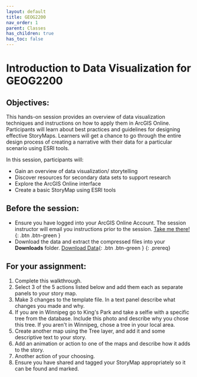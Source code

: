 ```yaml
---
layout: default
title: GEOG2200
nav_order: 1
parent: Classes
has_children: true
has_toc: false
---
```

# Introduction to Data Visualization for GEOG2200

## Objectives:

This hands-on session provides an overview of data visualization techniques and instructions on how to apply them in ArcGIS Online. Participants will learn about best practices and guidelines for designing effective StoryMaps. Learners will get a chance to go through the entire design process of creating a narrative with their data for a particular scenario using ESRI tools.  

In this session, participants will:  
- Gain an overview of data visualization/ storytelling  
- Discover resources for secondary data sets to support research   
- Explore the ArcGIS Online interface  
- Create a basic StoryMap using ESRI tools  

## Before the session:
- Ensure you have logged into your ArcGIS Online Account. The session instructor will email you instructions prior to the session. [Take me there!](https://univmb.maps.arcgis.com/){: .btn .btn-green }
- Download the data and extract the compressed files into your **Downloads** folder. [Download Data](https://github.com/meginwinnipeg/workshops/raw/main/content/classes/GEOG2200/data/geog2200_workshop.zip){: .btn .btn-green }
{: .prereq}  

## **For your assignment**:
1. Complete this walkthrough.
2. Select 3 of the 5 actions listed below and add them each as separate panels to your story map.  
  1. Make 3 changes to the template file. In a text panel describe what changes you made and why.  
  2. If you are in Winnipeg go to King's Park and take a selfie with a specific tree from the database. Include this photo and describe why you chose this tree. 
	If you aren't in Winnipeg, chose a tree in your local area.  
  3. Create another map using the Tree layer, and add it and some descriptive text to your story.  
  4. Add an animation or action to one of the maps and describe how it adds to the story.  
  5. Another action of your choosing.  
3. Ensure you have shared and tagged your StoryMap appropriately so it can be found and marked.  
